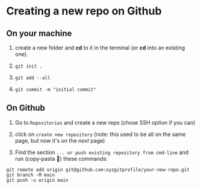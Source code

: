 # Creating a new repo on Github

## On your machine
1. create a new folder and **cd** to it in the terminal (or **cd** into an existing one).

2. `git init .`

3. `git add --all`

4. `git commit -m "initial commit"`

## On Github   

1. Go to `Repositories` and create a new repo (chose SSH option if you can)

2. click on `create new repository` (note: this used to be all on the same page, but now it's on the _next_ page)

3. Find the section `... or push existing repository from cmd-line` and run (copy-pasta 🍝) these commands:
```
git remote add origin git@github.com:xyzgitprofile/your-new-repo.git
git branch -M main
git push -u origin main
```
